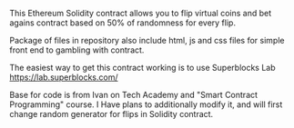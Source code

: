 This Ethereum Solidity contract allows you to flip virtual coins and bet agains contract
based on 50% of randomness for every flip. 

Package of files in repository also include html, js and css files 
for simple front end to gambling with contract.

The easiest way to get this contract working is to use Superblocks Lab
https://lab.superblocks.com/

Base for code is from Ivan on Tech Academy and "Smart Contract Programming" course.
I Have plans to additionally modify it, and will first change random generator for flips in Solidity contract.


